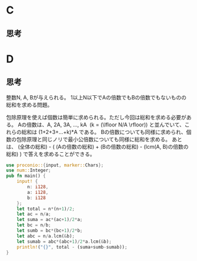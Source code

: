# C
## 思考

# D
## 思考
整数N, A, Bが与えられる。
1以上N以下でAの倍数でもBの倍数でもないものの総和を求める問題。

包除原理を使えば個数は簡単に求められる。ただし今回は総和を求める必要がある。
Aの倍数は、A, 2A, 3A, ..., kA&nbsp;&nbsp;(k = \(\lfloor N/A \rfloor\))
と並んでいて、これらの総和は
(1+2+3+...+k)*A である。
Bの倍数についても同様に求められ、個数の包除原理と同じノリで最小公倍数についても同様に総和を求める。
あとは、
(全体の総和) - ( (Aの倍数の総和) + (Bの倍数の総和) - (lcm(A, B)の倍数の総和) ) で答えを求めることができる。

```rust
use proconio::{input, marker::Chars};
use num::Integer;
pub fn main() {
    input! {
        n: i128,
        a: i128,
        b: i128
    };
    let total = n*(n+1)/2;
    let ac = n/a;
    let suma = ac*(ac+1)/2*a;
    let bc = n/b;
    let sumb = bc*(bc+1)/2*b;
    let abc = n/a.lcm(&b);
    let sumab = abc*(abc+1)/2*a.lcm(&b);
    println!("{}", total - (suma+sumb-sumab));
}
```